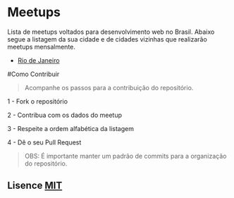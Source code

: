 # Meetups

Lista de meetups voltados para desenvolvimento web no Brasil. Abaixo segue a listagem da sua cidade e de cidades vizinhas que realizarão meetups mensalmente.

* [Rio de Janeiro](cidades/rio-de-janeiro.md)

#Como Contribuir

> Acompanhe os passos para a contribuição do repositório.

1 - Fork o repositório

2 - Contribua com os dados do meetup

3 - Respeite a ordem alfabética da listagem

4 - Dê o seu Pull Request

> OBS: É importante manter um padrão de commits para a organização do repositório.

## Lisence [MIT](http://opensource.org/licenses/MIT)
